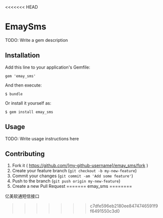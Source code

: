<<<<<<< HEAD
# EmaySms

TODO: Write a gem description

## Installation

Add this line to your application's Gemfile:

    gem 'emay_sms'

And then execute:

    $ bundle

Or install it yourself as:

    $ gem install emay_sms

## Usage

TODO: Write usage instructions here

## Contributing

1. Fork it ( https://github.com/[my-github-username]/emay_sms/fork )
2. Create your feature branch (`git checkout -b my-new-feature`)
3. Commit your changes (`git commit -am 'Add some feature'`)
4. Push to the branch (`git push origin my-new-feature`)
5. Create a new Pull Request
=======
emay_sms
========

亿美软通短信接口
>>>>>>> c7dfe596eb2180ee8474746591f9f6491550c3d0
